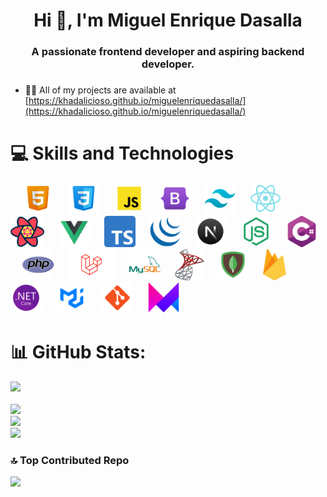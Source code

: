 <h1 align="center">Hi 👋, I'm Miguel Enrique Dasalla</h1>

###

<h3 align="center">A passionate frontend developer and aspiring backend developer.</h3>

###

- 👨‍💻 All of my projects are available at [https://khadalicioso.github.io/miguelenriquedasalla/](https://khadalicioso.github.io/miguelenriquedasalla/)

###

# 💻 Skills and Technologies

<div align="left">
  <img width="15" />
  <img src="./assets/html.png" height="50" alt="html5 logo"  />
  <img width="15" />
  <img src="./assets/css.png" height="50" alt="css3 logo"  />
  <img width="15" />
  <img src="./assets/js.png" height="50" alt="javascript logo"  />
  <img width="15" />
  <img src="./assets/bootstrap.png" height="50" alt="bootstrap logo"  />
  <img width="15" />
  <img src="./assets/tailwind.png" height="50" alt="tailwind css logo"  />
  <img width="15" />
  <img src="./assets/react.png" height="50" alt="react js logo"  />
  <img width="15" />
  <img src="./assets/reactquery.png" height="50" alt="react query logo"  />
  <img width="15" />
  <img src="./assets/vue.png" height="50" alt="vue js logo"  />
  <img width="15" />
  <img src="./assets/ts.png" height="50" alt="typescript logo"  />
  <img width="15" />
  <img src="./assets/jquery.png" height="50" alt="jquery logo"  />
  <img width="15" />
  <img src="./assets/next.png" height="50" alt="next js logo"  />
  <img width="15" />
  <img src="./assets/node.png" height="50" alt="node js logo"  />
  <img width="15" />
  <img src="./assets/csharp.png" height="50" alt="csharp logo"  />
  <img width="15" />
  <img src="./assets/php.png" height="50" alt="php logo"  />
  <img width="15" />
  <img src="./assets/laravel.png" height="50" alt="laravel logo"  />
  <img width="15" />
  <img src="./assets/mysql.png" height="50" alt="mysql logo"  />
  <img width="15" />
  <img src="./assets/sqlserver.png" height="50" alt="sql server logo"  />
  <img width="15" />
  <img src="./assets/mongodb.png" height="50" alt="mongodb logo"  />
  <img width="15" />
  <img src="./assets/firebase.png" height="50" alt="firebase logo"  />
  <img width="15" />
  <img src="./assets/dotnet.png" height="50" alt="dotnet core logo"  />
  <img width="15" />
  <img src="./assets/mui.png" height="50" alt="material ui logo"  />
  <img width="15" />
  <img src="./assets/git.png" height="50" alt="git logo"  />
  <img width="15" />
  <img src="./assets/framer.png" height="50" alt="framer motion logo"  />
</div>

###

# 📊 GitHub Stats:

[![](https://visitcount.itsvg.in/api?id=khadalicioso&icon=0&color=15)](https://visitcount.itsvg.in)<br/><br/>
![](https://github-readme-stats.vercel.app/api/top-langs/?username=khadalicioso&theme=react&hide_border=false&include_all_commits=true&count_private=false&layout=compact)<br/>
![](https://github-readme-stats.vercel.app/api?username=khadalicioso&theme=react&hide_border=false&include_all_commits=true&count_private=false)<br/>
![](https://github-readme-streak-stats.herokuapp.com/?user=khadalicioso&theme=react&hide_border=false)

###

### 🔝 Top Contributed Repo

![](https://github-contributor-stats.vercel.app/api?username=khadalicioso&limit=5&theme=dark&combine_all_yearly_contributions=true)
